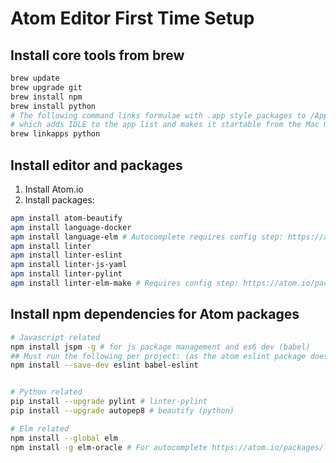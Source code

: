 # Atom Editor First Time Setup
## Install core tools from brew
```bash
brew update
brew upgrade git
brew install npm
brew install python
# The following command links formulae with .app style packages to /Applications
# which adds IDLE to the app list and makes it startable from the Mac OS X GUI
brew linkapps python 
```

## Install editor and packages
1. Install Atom.io
2. Install packages: 
```bash
apm install atom-beautify
apm install language-docker
apm install language-elm # Autocomplete requires config step: https://atom.io/packages/language-elm
apm install linter
apm install linter-eslint
apm install linter-js-yaml
apm install linter-pylint
apm install linter-elm-make # Requires config step: https://atom.io/packages/linter-elm-make
```

## Install npm dependencies for Atom packages
```bash
# Javascript related
npm install jspm -g # for js package management and es6 dev (babel)
## Must run the following per project: (as the atom eslint package doesn't work with global install ??)
npm install --save-dev eslint babel-eslint


# Python related
pip install --upgrade pylint # linter-pylint
pip install --upgrade autopep8 # beautify (python)

# Elm related
npm install --global elm
npm install -g elm-oracle # For autocomplete https://atom.io/packages/language-elm

```
